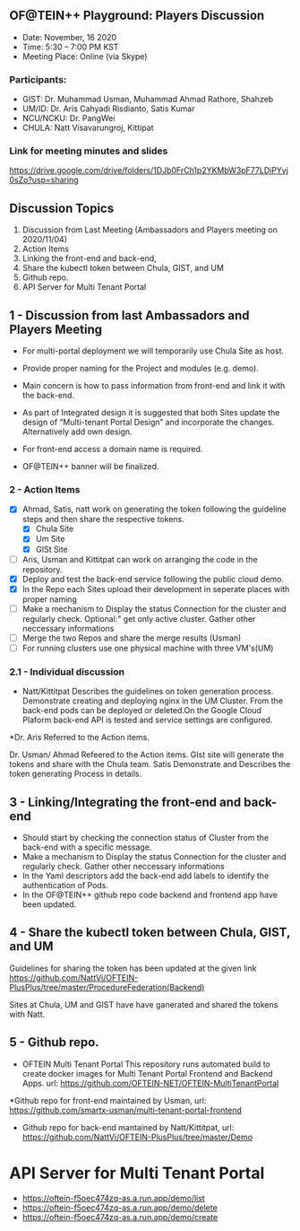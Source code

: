## OF@TEIN++ Playground: Players Discussion

* Date: November, 16 2020 
* Time: 5:30 – 7:00 PM KST
* Meeting Place: Online (via Skype)

### Participants:

*	GIST: 		Dr. Muhammad Usman, Muhammad Ahmad Rathore, Shahzeb
*	UM/ID: 		Dr. Aris Cahyadi Risdianto, Satis Kumar
* NCU/NCKU: Dr. PangWei
*	CHULA: 		Natt Visavarungroj, Kittipat


### Link for meeting minutes and slides
https://drive.google.com/drive/folders/1DJb0FrCh1p2YKMbW3pF77LDiPYvj0sZo?usp=sharing

## Discussion Topics


1. Discussion from Last Meeting (Ambassadors and Players meeting on 2020/11/04)
1. Action Items
1. Linking the front-end and back-end,
1. Share the kubectl token between Chula, GIST, and UM 
1. Github repo. 
1.  API Server for Multi Tenant Portal



## 1 - Discussion from last Ambassadors and Players Meeting

* For multi-portal deployment we will temporarily use Chula Site as host.

* Provide proper naming for the Project and modules (e.g. demo).

* Main concern is how to pass information from front-end and link it with the back-end.

* As part of Integrated design it is suggested that both Sites update the design of “Multi-tenant Portal Design” and incorporate the changes. Alternatively add own design.

* For front-end access a domain name is required.

* OF@TEIN++ banner will be finalized.

### 2 - Action Items

- [X] Ahmad, Satis, natt work on generating the token following the guideline steps and then share the respective tokens. 
    - [X] Chula Site
    - [X] Um Site
    - [X] GISt Site
- [ ] Aris, Usman and Kittitpat can work on arranging the code in the repository.
- [X] Deploy and test the back-end service following the public cloud demo.
- [X] In the Repo each Sites upload their development in seperate places with proper naming
- [ ] Make a mechanism to Display the status Connection for the cluster and regularly check. Optional:" get only active cluster. Gather other neccessary informations
- [ ] Merge the two Repos and share the merge results (Usman)
- [ ] For running clusters use one physical machine with three VM's(UM)

### 2.1 - Individual discussion

* Natt/Kittitpat
Describes the guidelines on token generation process. Demonstrate creating and deploying nginx in the UM Cluster. From the back-end pods can be deployed or deleted.On the Google Cloud Plaform back-end API is tested and service settings are configured. 

*Dr. Aris
Referred to the Action items. 

Dr. Usman/ Ahmad
Refeered to the Action items. GIst site will generate the tokens and share with the Chula team.
Satis
 Demonstrate and Describes the token generating Process in details.

## 3 - Linking/Integrating the front-end and back-end

- Should start by checking the connection status of Cluster from the back-end with a specific message. 
- Make a mechanism to Display the status Connection for the cluster and regularly check. Gather other neccessary informations
- In the Yaml descriptors add the back-end add labels to identify the authentication of Pods. 
- In the OF@TEIN++ github repo code backend and frontend app have been updated.


## 4 - Share the kubectl token between Chula, GIST, and UM 

Guidelines for sharing the token has been updated at the given link
https://github.com/NattVi/OFTEIN-PlusPlus/tree/master/ProcedureFederation(Backend)

Sites at Chula, UM and GIST have have ganerated and shared the tokens with Natt. 


## 5 - Github repo. 

* OFTEIN Multi Tenant Portal
This repository runs automated build to create docker images for Multi Tenant Portal Frontend and Backend Apps.
url: https://github.com/OFTEIN-NET/OFTEIN-MultiTenantPortal

*Github repo for front-end maintained by Usman, url: https://github.com/smartx-usman/multi-tenant-portal-frontend

* Github repo for back-end  mantained by Natt/Kittitpat, url: https://github.com/NattVi/OFTEIN-PlusPlus/tree/master/Demo


# API Server for Multi Tenant Portal
* https://oftein-f5oec474zq-as.a.run.app/demo/list
* https://oftein-f5oec474zq-as.a.run.app/demo/delete
* https://oftein-f5oec474zq-as.a.run.app/demo/create





